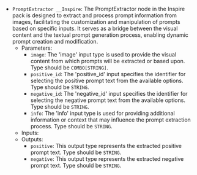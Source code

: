 - `PromptExtractor __Inspire`: The PromptExtractor node in the Inspire pack is designed to extract and process prompt information from images, facilitating the customization and manipulation of prompts based on specific inputs. It serves as a bridge between the visual content and the textual prompt generation process, enabling dynamic prompt creation and modification.
    - Parameters:
        - `image`: The 'image' input type is used to provide the visual content from which prompts will be extracted or based upon. Type should be `COMBO[STRING]`.
        - `positive_id`: The 'positive_id' input specifies the identifier for selecting the positive prompt text from the available options. Type should be `STRING`.
        - `negative_id`: The 'negative_id' input specifies the identifier for selecting the negative prompt text from the available options. Type should be `STRING`.
        - `info`: The 'info' input type is used for providing additional information or context that may influence the prompt extraction process. Type should be `STRING`.
    - Inputs:
    - Outputs:
        - `positive`: This output type represents the extracted positive prompt text. Type should be `STRING`.
        - `negative`: This output type represents the extracted negative prompt text. Type should be `STRING`.
